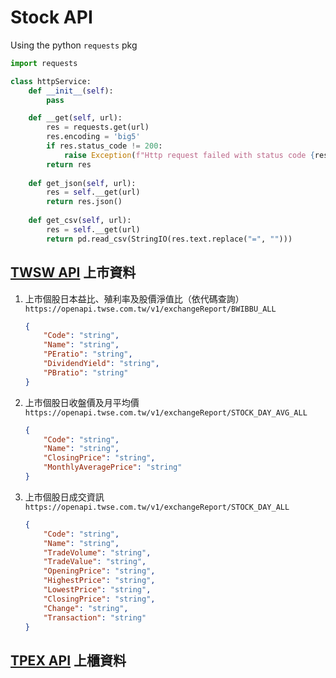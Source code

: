 # Stock API

Using the python `requests` pkg

```python
import requests

class httpService:
    def __init__(self):
        pass

    def __get(self, url):
        res = requests.get(url)
        res.encoding = 'big5'
        if res.status_code != 200:
            raise Exception(f"Http request failed with status code {res.status_code}")
        return res
    
    def get_json(self, url):
        res = self.__get(url)
        return res.json()
    
    def get_csv(self, url):
        res = self.__get(url)
        return pd.read_csv(StringIO(res.text.replace("=", "")))

```

## [TWSW API](https://openapi.twse.com.tw/) 上市資料

1. 上市個股日本益比、殖利率及股價淨值比（依代碼查詢）
    `https://openapi.twse.com.tw/v1/exchangeReport/BWIBBU_ALL`

    ```json
    {
        "Code": "string",
        "Name": "string",
        "PEratio": "string",
        "DividendYield": "string",
        "PBratio": "string"
    }
    ```

1. 上市個股日收盤價及月平均價
   `https://openapi.twse.com.tw/v1/exchangeReport/STOCK_DAY_AVG_ALL`

    ```json
    {
        "Code": "string",
        "Name": "string",
        "ClosingPrice": "string",
        "MonthlyAveragePrice": "string"
    }
    ```

1. 上市個股日成交資訊
    `https://openapi.twse.com.tw/v1/exchangeReport/STOCK_DAY_ALL`

    ```json
    {
        "Code": "string",
        "Name": "string",
        "TradeVolume": "string",
        "TradeValue": "string",
        "OpeningPrice": "string",
        "HighestPrice": "string",
        "LowestPrice": "string",
        "ClosingPrice": "string",
        "Change": "string",
        "Transaction": "string"
    }
    ```

## [TPEX API](https://www.tpex.org.tw/openapi/) 上櫃資料
